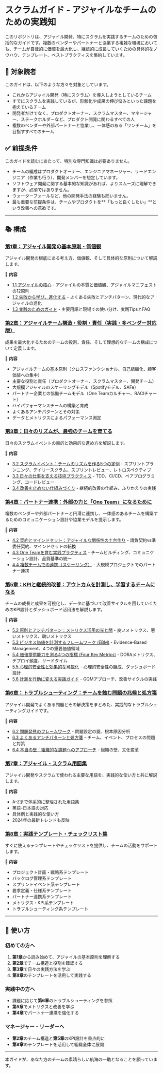 # スクラムガイド - アジャイルなチームのための実践知

このリポジトリは、アジャイル開発、特にスクラムを実践するチームのための包括的なガイドです。複数のベンダーやパートナーと協業する複雑な環境においても、チームが自律的に価値を最大化し、継続的に成長していくための具体的なノウハウ、テンプレート、ベストプラクティスを集約しています。

## 🎯 対象読者

このガイドは、以下のような方々を対象としています。

*   これからアジャイル開発（特にスクラム）を導入しようとしているチーム
*   すでにスクラムを実践しているが、形骸化や成果の伸び悩みといった課題を抱えているチーム
*   開発者だけでなく、プロダクトオーナー、スクラムマスター、マネージャー、ステークホルダーなど、プロダクト開発に関わるすべての人
*   複数のベンダーや外部パートナーと協業し、一体感のある「ワンチーム」を目指すすべてのチーム

## ✅ 前提条件

このガイドを読むにあたって、特別な専門知識は必要ありません。

*   チームの編成はプロダクトオーナー、エンジニアマネージャー、リードエンジニア（作業も行う）、開発メンバーを想定しています。
*   ソフトウェア開発に関する基本的な知識があれば、よりスムーズに理解できますが、必須ではありません。
*   ウォーターフォールなど、他の開発手法の経験も問いません。
*   最も重要な前提条件は、チームやプロダクトを**「もっと良くしたい」**という改善への意欲です。

---

## 📚 構成

### [第1章：アジャイル開発の基本原則・価値観](./スクラムガイド/01_agile_principles/index.md)
アジャイル開発の根底にある考え方、価値観、そして具体的な原則について解説します。

**📖 内容**
- [1.1 アジャイルの核心](./スクラムガイド/01_agile_principles/01_01_core_principles.md) - アジャイルの本質と価値観、アジャイルマニフェストの12原則
- [1.2 失敗から学び、進化する](./スクラムガイド/01_agile_principles/01_02_pitfalls_and_evolution.md) - よくある失敗とアンチパターン、現代的なアジャイルの進化
- [1.3 実践のためのガイド](./スクラムガイド/01_agile_principles/01_03_practical_guide.md) - 主要用語と現場での使い分け、実践TipsとFAQ

### [第2章：アジャイルチーム構造・役割・責任（実践・多ベンダー対応版）](./スクラムガイド/02_team_structure/index.md)
成果を最大化するためのチームの役割、責任、そして理想的なチームの構成について定義します。

**📖 内容**
- アジャイルチームの基本原則（クロスファンクショナル、自己組織化、顧客価値への集中）
- 主要な役割と責任（プロダクトオーナー、スクラムマスター、開発チーム）
- 大規模アジャイルのスケーリングモデル（Spotifyモデル、SAFe）
- パートナー企業との協働チームモデル（One Teamカルチャー、RACIチャート）
- ハイパフォーマンスチームの構築と育成
- よくあるアンチパターンとその対策
- データとメトリクスによるパフォーマンス測定

### [第3章：日々のリズムが、最強のチームを育てる](./スクラムガイド/03_daily_team_guide/index.md)
日々のスクラムイベントの目的と効果的な進め方を解説します。

**📖 内容**
- [3.2 スクラムイベント：チームのリズムを作る5つの定例](./スクラムガイド/03_daily_team_guide/03_01_scrum_events.md) - スプリントプランニング、デイリースクラム、スプリントレビュー、レトロスペクティブ
- [3.3 日々の仕事を支える技術プラクティス](./スクラムガイド/03_daily_team_guide/03_02_technical_practices.md) - TDD、CI/CD、ペアプログラミング、コードレビュー
- [3.4 改善を止めない仕組みづくり](./スクラムガイド/03_daily_team_guide/03_03_kaizen_mechanism.md) - 継続的改善の仕組み、ふりかえりの実践

### [第4章：パートナー連携：外部の力と「One Team」になるために](./スクラムガイド/04_partner_collaboration/index.md)
複数のベンダーや外部パートナーと円滑に連携し、一体感のあるチームを構築するためのコミュニケーション設計や協業モデルを提示します。

**📖 内容**
- [4.2 契約とマインドセット：アジャイルな関係性の土台作り](./スクラムガイド/04_partner_collaboration/04_01_contract_and_mindset.md) - 請負契約vs準委任契約、マインドセットの転換
- [4.3 One Teamを育む実践プラクティス](./スクラムガイド/04_partner_collaboration/04_02_one_team_practices.md) - チームビルディング、コミュニケーション設計、品質基準の統一
- [4.4 複数チームでの連携（スケーリング）](./スクラムガイド/04_partner_collaboration/04_03_scaling_with_partners.md) - 大規模プロジェクトでのパートナー連携

### [第5章：KPIと継続的改善：アウトカムを計測し、学習するチームになる](./スクラムガイド/05_kpi_and_improvement/index.md)
チームの成長と成果を可視化し、データに基づいて改善サイクルを回していくためのKPI設計とダッシュボード活用法を解説します。

**📖 内容**
- [5.2 原則とアンチパターン：メトリクス活用の光と闇](./スクラムガイド/05_kpi_and_improvement/05_01_principles_and_antipatterns.md) - 良いメトリクス、悪いメトリクス、醜いメトリクス
- [5.3 ビジネス価値を計測するフレームワーク (EBM)](./スクラムガイド/05_kpi_and_improvement/05_02_ebm_for_value_maximization.md) - Evidence-Based Management、4つの重要価値領域
- [5.4 価値提供能力を測る4つの指標 (Four Key Metrics)](./スクラムガイド/05_kpi_and_improvement/05_03_four_key_metrics.md) - DORAメトリクス、デプロイ頻度、リードタイム
- [5.5 心理的安全性と効果的な可視化](./スクラムガイド/05_kpi_and_improvement/05_04_safety_and_visualization.md) - 心理的安全性の醸成、ダッシュボード設計
- [5.6 計測を行動に変える実践ガイド](./スクラムガイド/05_kpi_and_improvement/05_05_putting_into_action.md) - GQMアプローチ、改善サイクルの実践

### [第6章：トラブルシューティング：チームを蝕む問題の兆候と処方箋](./スクラムガイド/06_troubleshooting/index.md)
アジャイル開発でよくある問題とその解決策をまとめた、実践的なトラブルシューティングガイドです。

**📖 内容**
- [6.2 問題発見のフレームワーク](./スクラムガイド/06_troubleshooting/06_01_problem_finding.md) - 問題設定の罠、根本原因分析
- [6.3 よくあるアンチパターンと処方箋](./スクラムガイド/06_troubleshooting/06_02_antipatterns_and_solutions.md) - チーム、イベント、プロセスの問題と対策
- [6.4 本当の壁：組織的な課題へのアプローチ](./スクラムガイド/06_troubleshooting/06_03_organizational_issues.md) - 組織の壁、文化変革

### [第7章：アジャイル・スクラム用語集](./スクラムガイド/07_glossary/index.md)
アジャイル開発やスクラムで使われる主要な用語を、実践的な使い方と共に解説します。

**📖 内容**
- A-Zまで体系的に整理された用語集
- 英語-日本語の対応
- 具体例と実践的な使い方
- 2024年の最新トレンドも反映

### [第8章：実践テンプレート・チェックリスト集](./スクラムガイド/08_templates_and_checklists/index.md)
すぐに使えるテンプレートやチェックリストを提供し、チームの活動をサポートします。

**📖 内容**
- プロジェクト計画・戦略系テンプレート
- バックログ管理系テンプレート
- スプリントイベント系テンプレート
- 要求定義・仕様系テンプレート
- パートナー連携系テンプレート
- メトリクス・KPI系テンプレート
- トラブルシューティング系テンプレート

---

## 🚀 使い方

### 初めての方へ
1. **第1章**から読み始めて、アジャイルの基本原則を理解する
2. **第2章**でチーム構造と役割を確認する
3. **第3章**で日々の実践方法を学ぶ
4. **第8章**のテンプレートを活用して実践する

### 実践中の方へ
- 課題に応じて**第6章**のトラブルシューティングを参照
- **第5章**でメトリクスと改善を学ぶ
- **第4章**でパートナー連携を強化する

### マネージャー・リーダーへ
- **第2章**のチーム構造と**第5章**のKPI設計を重点的に
- **第8章**のテンプレートを活用して組織全体に展開

---

本ガイドが、あなた方のチームの素晴らしい航海の一助となることを願っています。 